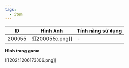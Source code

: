 ```yaml
---
tags:
  - item
---
```


| ID     | Hình Ảnh         | Tính năng sử dụng |
| ------ | ---------------- | ----------------- |
| 200055 | ![[200055c.png]] | -                 |

**Hình trong game**

![[20241206173006.png]]